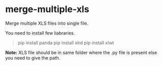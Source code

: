 # merge-multiple-xls
Merge multiple XLS files into single file.

You need to install few liabraries.
> pip install panda
> pip install xlrd
> pip install xlwt


**Note:** XLS file should be in same folder where the .py file is present else you need to give the path.
